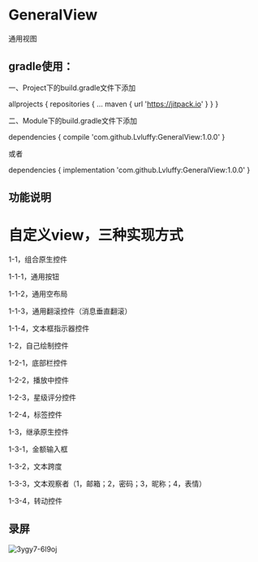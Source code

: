 # GeneralView
通用视图

## gradle使用：

一、Project下的build.gradle文件下添加

allprojects {
    repositories {
      ...
      maven { url 'https://jitpack.io' }
    }
}

二、Module下的build.gradle文件下添加

dependencies {
          compile 'com.github.Lvluffy:GeneralView:1.0.0'
}

或者

dependencies {
          implementation 'com.github.Lvluffy:GeneralView:1.0.0'
}

## 功能说明

# 自定义view，三种实现方式

1-1，组合原生控件

1-1-1，通用按钮

1-1-2，通用空布局

1-1-3，通用翻滚控件（消息垂直翻滚）

1-1-4，文本框指示器控件

1-2，自己绘制控件

1-2-1，底部栏控件

1-2-2，播放中控件

1-2-3，星级评分控件

1-2-4，标签控件

1-3，继承原生控件

1-3-1，金额输入框

1-3-2，文本跨度

1-3-3，文本观察者（1，邮箱；2，密码；3，昵称；4，表情）

1-3-4，转动控件

## 录屏
![3ygy7-6l9oj](https://user-images.githubusercontent.com/34730376/56339719-f061fc00-61e1-11e9-82f2-b82a808a7960.gif)
